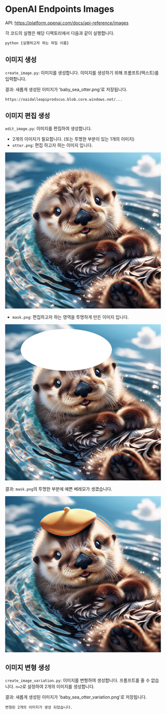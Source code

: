 # OpenAI Endpoints Images

API: <https://platform.openai.com/docs/api-reference/images>

각 코드의 실행은 해당 디렉토리에서 다음과 같이 실행합니다.

```bash
python {실행하고자 하는 파일 이름}
```

## 이미지 생성

`create_image.py`: 이미지를 생성합니다. 이미지를 생성하기 위해 프롬프트(텍스트)를 입력합니다.

결과: 새롭게 생성된 이미지가 'baby_sea_otter.png'로 저장됩니다.

```text
https://oaidalleapiprodscus.blob.core.windows.net/...
```

## 이미지 편집 생성

`edit_image.py`: 이미지를 편집하여 생성합니다.

- 2개의 이미지가 필요합니다. (또는 투명한 부분이 있는 1개의 이미지)
- `otter.png`: 편집 하고자 하는 이미지 입니다.

![otter.png 다운로드](./otter.png)

- `mask.png`: 편집하고자 하는 영역을 투명하게 만든 이미지 입니다.

![mask.png 다운로드](./mask.png)

결과: `mask.png`의 투명한 부분에 예쁜 베레모가 생겼습니다.

![otter_edit.png 다운로드](./otter_edit.png)

## 이미지 변형 생성

`create_image_variation.py`: 이미지를 변형하여 생성합니다. 프롬프트를 줄 수 없습니다. `n=2`로 설정하여 2개의 이미지를 생성합니다.

결과: 새롭게 생성된 이미지가 'baby_sea_otter_variation.png'로 저장됩니다.

```text
변형된 2개의 이미지가 생성 되었습니다.
```

